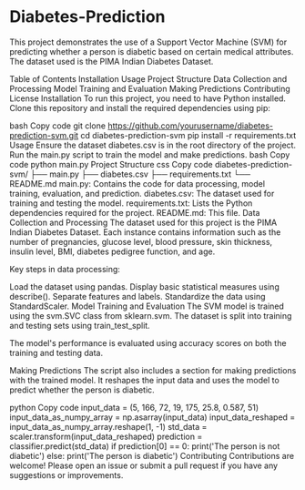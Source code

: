 # Diabetes-Prediction

This project demonstrates the use of a Support Vector Machine (SVM) for predicting whether a person is diabetic based on certain medical attributes. The dataset used is the PIMA Indian Diabetes Dataset.

Table of Contents
Installation
Usage
Project Structure
Data Collection and Processing
Model Training and Evaluation
Making Predictions
Contributing
License
Installation
To run this project, you need to have Python installed. Clone this repository and install the required dependencies using pip:

bash
Copy code
git clone https://github.com/yourusername/diabetes-prediction-svm.git
cd diabetes-prediction-svm
pip install -r requirements.txt
Usage
Ensure the dataset diabetes.csv is in the root directory of the project.
Run the main.py script to train the model and make predictions.
bash
Copy code
python main.py
Project Structure
css
Copy code
diabetes-prediction-svm/
├── main.py
├── diabetes.csv
├── requirements.txt
└── README.md
main.py: Contains the code for data processing, model training, evaluation, and prediction.
diabetes.csv: The dataset used for training and testing the model.
requirements.txt: Lists the Python dependencies required for the project.
README.md: This file.
Data Collection and Processing
The dataset used for this project is the PIMA Indian Diabetes Dataset. Each instance contains information such as the number of pregnancies, glucose level, blood pressure, skin thickness, insulin level, BMI, diabetes pedigree function, and age.

Key steps in data processing:

Load the dataset using pandas.
Display basic statistical measures using describe().
Separate features and labels.
Standardize the data using StandardScaler.
Model Training and Evaluation
The SVM model is trained using the svm.SVC class from sklearn.svm. The dataset is split into training and testing sets using train_test_split.

The model's performance is evaluated using accuracy scores on both the training and testing data.

Making Predictions
The script also includes a section for making predictions with the trained model. It reshapes the input data and uses the model to predict whether the person is diabetic.

python
Copy code
input_data = (5, 166, 72, 19, 175, 25.8, 0.587, 51)
input_data_as_numpy_array = np.asarray(input_data)
input_data_reshaped = input_data_as_numpy_array.reshape(1, -1)
std_data = scaler.transform(input_data_reshaped)
prediction = classifier.predict(std_data)
if prediction[0] == 0:
    print('The person is not diabetic')
else:
    print('The person is diabetic')
Contributing
Contributions are welcome! Please open an issue or submit a pull request if you have any suggestions or improvements.
